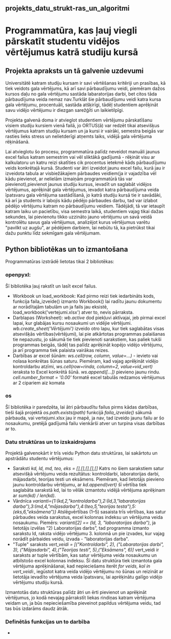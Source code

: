 ## projekts_datu_strukt-ras_un_algoritmi
# Programmatūra, kas ļauj viegli pārskatīt studentu vidējos vērtējumus katrā studiju kursā
## Projekta apraksts un tā galvenie uzdevumi
  Universitātē katram studiju kursam ir savi vērtēšanas kritēriji un prasības, kā tiek veidots gala vērtējums, kā arī savi pārbaudījumu veidi, piemēram dažos kursos daļu no gala vērtējumu sastāda labaratorijas darbi, bet citos tāda pārbaudījuma veida nemaz nav.Turklāt šie pārbaudījumu veidi katra kursa gala vērtējumu, procentuāli, sastāda atšķirīgi, tādēļ studentiem aprēķināt savu vidējo vērtējumu ir diezgan sarežģīti un laikietilpīgi.

  Projekta galvenā doma ir atvieglot studentiem vērtējumu pārskatīšanu visiem studiju kursiem vienā failā, jo ORTUS(ā) var redzēt tikai atsevišķus vērtējumus katram studiju kursam un ja kursi ir vairāki, semestra beigās var rasties lieks stress un nelietderīgi atņemts laiks, vidējā gala vērtējuma rēķināšanā. 

  Lai atvieglotu šo procesu, programmatūra palīdz neveidot manuāli jaunus excel failus katram semestrim vai vēl sliktākā gadījumā - rēķināt visu ar kalkulatoru un katru reizi skatīties cik procentus ietekmē kāds pārbaudījumu veids konkrētajā kursā.
  Studenti var ātri izveidot jaunu excel failu, kurā jau ir izveidota tabula ar visbiežākajiem pārbaudes veidiem(ja ir vajadzība vēl kādu pievienot, ar nelielām izmaiņām programmatūrā tās var pievienot),pievienot jaunus studiju kursus, ievadīt un saglabāt vidējos vērtējumus, aprēķināt gala vērtējumus, ievadot katra pārbaudījuma veida īpatsvaru gala vērtējuma sastādīšanā, jo katrā studiju kursā tie ir savādāki, kā arī ja students ir labojis kādu pēdējo pārbaudes darbu, tad var izlabot pēdējo vērtējumu katram no pārbaudījumu veidiem.
  Tādējādi, tā var ietaupīt katram laiku un pacietību, visa semestra laikā, studentiem vajag tikai dažas sekundes, lai pievienotu tikko uzzināto jauno vērtējumu un savā veidā kontrolētu savus gala vērtējumus, analizējot kurus vērtējumus varētu "pavilkt uz augšu", ar pēdējiem darbiem, lai nebūtu tā, ka pietrūkst tikai dažu punktu līdz sekmīgam gala vērtējumam.

## Python bibliotēkas un to izmantošana
Programmatūras izstrādē lietotas tikai 2 bibliotēkas:
### openpyxl:
  Šī bibliotēka ļauj rakstīt un lasīt excel failus.
* Workbook un load_workbook: Kad pirmo reizi tiek iedarbināts kods, funkcija faila_izveide() izmanto Workbook() lai radītu jaunu dokumentu ar norādītajām tabulām un ja fails jau eksistē, load_workbook('vertejumi.xlsx') atver to, nevis pārraksta.
* Darblapas (Worksheet):
_wb.active_ dod piekļuvi aktīvajai, jeb pirmai excel lapai, kur glabājas kursu nosaukumi un vidējie vērtējumi.
_wb.create_sheet('Vērtējumi')_ izveido otro lapu, kur tiek saglabātas visas atsevišķās vērtības(vērtējumi), lai pie atkārtotas programmas palaišanas tie nepazustu, jo sākumā tie tiek pievienoti sarakstiem, kas paliek tukši programmas beigās, tādēļ tas palīdz aprēķināt kopējo vidējo vērtējumu, ja arī programma tiek palaista vairākas reizes.
* Darbības ar excel šūnām:
_ws.cell(row, column, value=...)_ - ievieto vai nolasa konkrētas šūnas saturu. Piemēram, kad vajag aprēķināt vidējo kontroldarbu atzīmi, _ws.cell(row=rinda, column=2, value=vid_vert)_ ieraksta to Excel konkrētā šūnā.
_ws.append([...])_ pievieno jaunu rindu.
_cell.number_format = '0.00'_ formatē excel tabulās redzamos vērtējumus ar 2 cipariem aiz komata
### os
Šī bibliotēka ir paredzēta, lai ātri pārbaudītu failus pirms kādas darbības, tieši šajā projektā _os.path.exists(path)_ funkcijā _faila_izveide()_ sākumā pārbauda, vai vertejumi.xlsx jau ir mapē, ja nav, tad izveido jaunu failu ar šo nosaukumu, pretējā gadījumā failu vienkārši atver un turpina visas darbības ar to.

### Datu struktūras un to izskaidrojums
Projektā galvenokārt ir trīs veidu Python datu struktūras, lai sakārtotu un apstrādātu studentu vērtējumus:
* Saraksti _kd, ld, md, teo, eks = [],[],[],[],[]_
Katrs no šiem sarakstiem satur atsevišķā vērtējumu veida rezultātus: kontroldarbi, laboratorijas darbi, mājasdarbi, teorijas testi un eksāmens. Piemēram, kad lietotājs pievieno jaunu kontroldarbu vērtējumu, ar _kd.append(vert)_ šī vērtība tiek saglabāta sarakstā kd, lai to vēlāk izmantotu vidējā vērtējuma aprēķinam ar _sum(kd) / len(kd)_.
* Vārdnīca _varianti={1:(kd,2,"kontroldarba"),2:(ld,3,"labaratorijas darba"),3:(md,4,"mājasdarba"),4:(teo,5,"teorijas testa"),5:(eks,6,"eksāmena")}_
  Atslēgvērtības (1–5) sasaista trīs vērtības, kas satur pārbaudes veida sarakstus, excel kolonnas indeksu un vērtējuma veida nosaukumu.
Piemērs: _varianti[2] == (ld, 3, "laboratorijas darba")_, ja lietotājs izvēlas “2) Laboratorijas darbs”, tad programma izmanto sarakstu ld, raksta vidējo vērtējumu 3. kolonnā un pie izvades, kur vajag norādīt pārbaides veidu, izvada -  "laboratorijas darba".
* "Tuple" saraksts _vert_veidi = [("Kontroldarbi", 2), ("Labaratorijas darbi", 3), ("Mājasdarbi", 4),("Teorijas testi", 5),("Eksāmens", 6)]_
vert_veidi ir saraksts ar tuple vērtībām, kas satur vērtējuma veida nosaukumu un atbilstošo excel kolonnas indeksu. Šī datu struktūra tiek izmantota gala vērtējuma aprēķināšanai, kad nepieciešams iterēt _for veids, kol in vert_veidi:_, iegūstot katra veida vidējo vērtējumu no šūnas un reizināt ar lietotāja ievadīto vērtējuma veida īpatsvaru, lai aprēķinātu galīgo vidējo vērtējumu studiju kursā.

Izmantotās datu struktūras palīdz ātri un ērti pievienot un aprēķināt vērtējumus, jo kodā nevajag pārrakstīt liekas rindiņas katram vērtējuma veidam un, ja būs nepieciešamība pieveinot papildus vērtējuma veidu, tad tas būs izdarāms daudz ātrāk.

### Definētās funkcijas un to darbība
* 


### 
